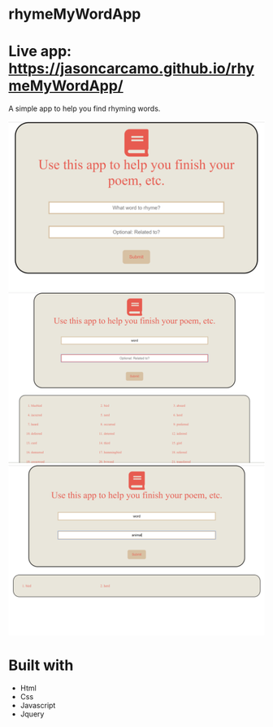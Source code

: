 # rhymeMyWordApp
# Live app: https://jasoncarcamo.github.io/rhymeMyWordApp/
A simple app to help you find rhyming words.  

![ImageOfApp](./rhymeMyApp.png)
![ImageOfApp](./rhymeappword1.png)
![ImageOfApp](./rhymeappword2.png)

# Built with
- Html
- Css
- Javascript
- Jquery
